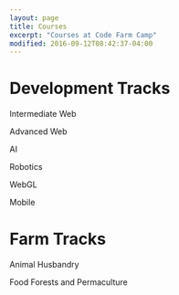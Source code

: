 ```yaml
---
layout: page
title: Courses
excerpt: "Courses at Code Farm Camp"
modified: 2016-09-12T08:42:37-04:00
---
```


Development Tracks
==================

Intermediate Web

Advanced Web

AI

Robotics

WebGL

Mobile

Farm Tracks
==================

Animal Husbandry

Food Forests and Permaculture



